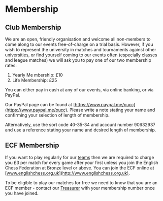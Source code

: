 # Membership

## Club Membership

We are an open, friendly organisation and welcome all non-members to come along to our events free-of-charge on a trial basis. However, if you wish to represent the university in matches and tournaments against other universities, or find yourself coming to our events often (especially classes and league matches) we will ask you to pay one of our two membership rates:

1. Yearly Me  mbership: £10
2. Life Membership: £25

You can either pay in cash at any of our events, via online banking, or via PayPal.

Our PayPal page can be found at [https://www.paypal.me/oucc](https://www.paypal.me/oucc). Please write a note stating your name and confirming your selection of length of membership.

Alternatively, use the sort code 40-35-34 and account number 90632937 and use a reference stating your name and desired length of membership.

## ECF Membership

If you want to play regularly for our [teams](/leagues) then we are required to charge you £3 per match for every game after your first unless you join the English Chess Federation at Bronze level or above. You can join the ECF online at [www.englishchess.org.uk](http://www.englishchess.org.uk).

To be eligible to play our matches for free we need to know that you are an ECF member - contact our [Treasurer](/committee) with your membership number once you have joined.